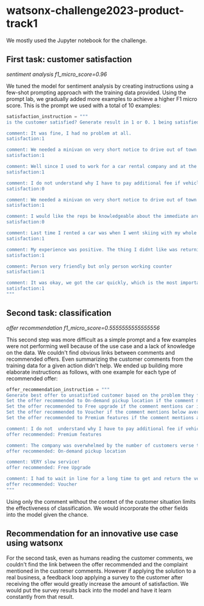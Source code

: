 # watsonx-challenge2023-product-track1
We mostly used the Jupyter notebook for the challenge.

## First task: customer satisfaction
_sentiment analysis f1_micro_score=0.96_

We tuned the model for sentiment analysis by creating instructions using a few-shot prompting approach with the training data provided. Using the prompt lab, we gradually added more examples to achieve a higher F1 micro score.
This is the prompt we used with a total of 10 examples:

```python
satisfaction_instruction = """
is the customer satisfied? Generate result in 1 or 0. 1 being satisfied and 0 is not satisfied.\n

comment: It was fine, I had no problem at all.
satisfaction:1

comment: We needed a minivan on very short notice to drive out of town to a funeral.  Enterprise staff worked hard to find us one, and they did. We smashed the car into a parking garage pole.  Since we had purchased the comprehensive insurance we didn't have to go through all of the B.S.
satisfaction:1

comment: Well since I used to work for a car rental company and at the time I rented I was still working with the company, I was treated with nothing but respect and received a free upgrade as well
satisfaction:1

comment: I do not understand why I have to pay additional fee if vehicle is returned without a full tank
satisfaction:0

comment: We needed a minivan on very short notice to drive out of town to a funeral.  Enterprise staff worked hard to find us one, and they did. We smashed the car into a parking garage pole.  Since we had purchased the comprehensive insurance we didn't have to go through all of the B.S.
satisfaction:1

comment: I would like the reps be knowledgeable about the immediate area around the rental agency and or have maps for the area available free of charge.
satisfaction:0

comment: Last time I rented a car was when I went skiing with my whole family. We got a Chevy Blazer. We didn't think it was as large as a Ford Explorer, so we asked to switch. The agent was very nice and gave us the Ford Explorer.
satisfaction:1

comment: My experience was positive. The thing I didnt like was returning the car with full tank. It was time consuming, but I didn't want to pay fill-up charge to the rental company.
satisfaction:1

comment: Person very friendly but only person working counter
satisfaction:1

comment: It was okay, we got the car quickly, which is the most important thing
satisfaction:1
"""
```

## Second task: classification
_offer recommendation f1_micro_score=0.5555555555555556_

This second step was more difficult as a simple prompt and a few examples were not performing well because of the use case and a lack of knowledge on the data. We couldn't find obvious links between comments and recommended offers. Even summarizing the customer comments from the training data for a given action didn't help.
We ended up building more elaborate instructions as follows, with one example for each type of recommended offer:

```python
offer_recommendation_instruction = """
Generate best offer to unsatisfied customer based on the problem they faced. Choose offer recommendation from the following list: On-demand pickup location, Free Upgrade, Voucher, Premium features.
Set the offer recommended to On-demand pickup location if the comment mentions car pick-up issue or location issue.
Set the offer recommended to Free upgrade if the comment mentions car issues.
Set the offer recommended to Voucher if the comment mentions below average customer service.
Set the offer recommended to Premium features if the comment mentions a need for an extra service.

comment: I do not  understand why I have to pay additional fee if vehicle is returned without a full tank.
offer recommended: Premium features

comment: The company was overwhelmed by the number of customers verse the number of available agents and they were not articulating their situation to the customers well enough. I think we waited for almost 3 hours just to get a rental car. It was ridiculous.
offer recommended: On-demand pickup location

comment: VERY slow service!
offer recommended: Free Upgrade

comment: I had to wait in line for a long time to get and return the vehicle.  Also, the car was not clean.
offer recommended: Voucher
"""
```
Using only the comment without the context of the customer situation limits the effectiveness of classification. We would incorporate the other fields into the model given the chance.

## Recommendation for an innovative use case using watsonx
For the second task, even as humans reading the customer comments, we couldn't find the link between the offer recommended and the complaint mentioned in the customer comments. However if applying the solution to a real business, a feedback loop applying a survey to the customer after receiving the offer would greatly increase the amount of satisfaction. We would put the survey results back into the model and have it learn constantly from that result. 
